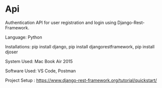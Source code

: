 # Api
Authentication API for user registration and login using Django-Rest-Framework.

Language:
Python

Installations: 
pip install django, 
pip install djangorestframework,
pip install djoser

System Used: Mac Book Air 2015

Software Used: 
VS Code, 
Postman

Project Setup : https://www.django-rest-framework.org/tutorial/quickstart/
